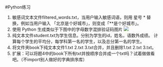 #Python练习

1. 敏感词文本文件filtered_words.txt，当用户输入敏感词语，则用 星号 * 替换，例如当用户输入
「北京是个好城市」，则变成「**是个好城市」。
2. 使用 Python 生成类似于下图中的字母数字混排验证码图片
![](https://camo.githubusercontent.com/f80e7aa0d43b3685657b4d329f2809a28c82e12a/687474703a2f2f692e696d6775722e636f6d2f615668626567562e6a7067)
3. 纯文本文件student.txt为学生信息。分别为学生的id，姓名，语数外成绩。
计算每个学生的平均分，每学科第一名的学生，以及总分第一名的学生。
4. 将文件夹book下纯文本文件1.txt 2.txt 3.txt合并，并且删除1.txt 2.txt 3.txt。
5. 扩展：可以将题4中的book下所有txt并按顺序合并成一个txt吗？试着做做看吧。（不import别人做好的字典排序库）
